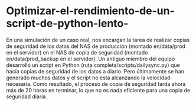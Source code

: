# Optimizar-el-rendimiento-de-un-script-de-python-lento-

 En una simulación de un caso real,  nos encargan la tarea de realizar copias de seguridad de los datos del NAS de producción (montado en/data/prod en el servidor) en el NAS de copia de seguridad (montado en/data/prod_backup en el servidor). Un antiguo miembro del equipo desarrolló un script en Python (ruta completa/scripts/dailysync.py) que hacía copias de seguridad de los datos a diario. Pero últimamente se han generado muchos datos y el script no está alcanzando la velocidad necesaria. Como resultado, el proceso de copia de seguridad tarda ahora más de 20 horas en terminar, lo que no es nada 
 eficiente para una copia de seguridad diaria.
